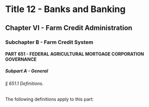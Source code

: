 
# Title 12 - Banks and Banking
## Chapter VI - Farm Credit Administration
### Subchapter B - Farm Credit System
#### PART 651 - FEDERAL AGRICULTURAL MORTGAGE CORPORATION GOVERNANCE
##### Subpart A - General
###### § 651.1 Definitions.

The following definitions apply to this part:
